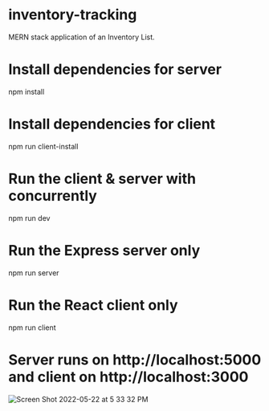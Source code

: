 # inventory-tracking
MERN stack application of an Inventory List.

# Install dependencies for server
npm install

# Install dependencies for client
npm run client-install

# Run the client & server with concurrently
npm run dev

# Run the Express server only
npm run server

# Run the React client only
npm run client

# Server runs on http://localhost:5000 and client on http://localhost:3000

![Screen Shot 2022-05-22 at 5 33 32 PM](https://user-images.githubusercontent.com/70292425/169723362-3912b579-6490-40ca-baaa-ddfb96d1bc72.png)
